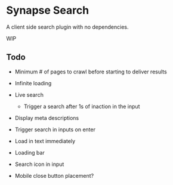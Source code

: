 # Synapse Search

A client side search plugin with no dependencies.

WIP

## Todo
- Minimum # of pages to crawl before starting to deliver results
- Infinite loading
- Live search
	+ Trigger a search after 1s of inaction in the input
- Display meta descriptions
- Trigger search in inputs on enter
- Load in text immediately

- Loading bar
- Search icon in input
- Mobile close button placement?
